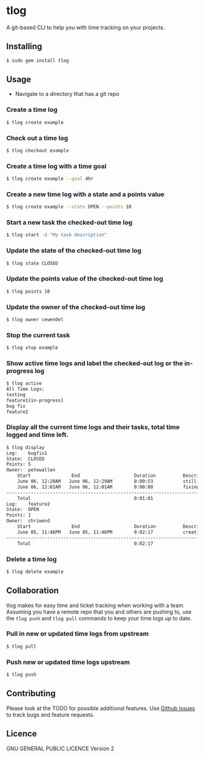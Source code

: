 tlog
============================================

A git-based CLI to help you with time tracking on your projects.

## Installing
```bash
$ sudo gem install tlog
```

## Usage
* Navigate to a directory that has a git repo

### Create a time log
```bash
$ tlog create example 
```

### Check out a time log
```bash
$ tlog checkout example
```

### Create a time log with a time goal
```bash
$ tlog create example --goal 4hr
```

### Create a new time log with a state and a points value
```bash
$ tlog create example --state OPEN --points 10
```

### Start a new task the checked-out time log
```bash
$ tlog start -d "My task description"
```

### Update the state of the checked-out time log
```bash
$ tlog state CLOSED
```

### Update the points value of the checked-out time log
```bash
$ tlog points 10
```

### Update the owner of the checked-out time log
```bash
$ tlog owner cewendel
```

### Stop the current task
```bash
$ tlog stop example
```

### Show active time logs and label the checked-out log or the in-progress log
```bash
$ tlog active
All Time Logs:
testing
feature1(in-progress)
bug fix
feature2
```
 
### Display all the current time logs and their tasks, total time logged and time left.
```bash
$ tlog display
Log:    bugfix1
State:  CLOSED
Points: 5
Owner:  petewallen
	Start               End                    Duration          Description
	June 06, 12:28AM   June 06, 12:29AM        0:00:53           still fixing the bug
	June 06, 12:01AM   June 06, 12:01AM        0:00:08           fixing the bug 
----------------------------------------------------------------------------------------------------
	Total                                      0:01:01 
Log:    feature2
State:  OPEN
Points: 1
Owner:  chriwend
	Start               End                    Duration          Description
	June 05, 11:46PM   June 05, 11:46PM        0:02:17           creating cool feature2
----------------------------------------------------------------------------------------------------
	Total                                      0:02:17 
``` 

### Delete a time log
```bash
$ tlog delete example
```

## Collaboration

tlog makes for easy time and ticket tracking when working with a team. Assuming you have a remote repo that you and others are pushing to, use the `tlog push` and `tlog pull` commands to keep your time logs up to date.

### Pull in new or updated time logs from upstream
```bash
$ tlog pull
```

### Push new or updated time logs upstream
```bash
$ tlog push
```

## Contributing

Please look at the TODO for possible additional features. Use [Github issues](https://github.com/cewendel/tlog/issues) to track bugs and feature requests.

## Licence

GNU GENERAL PUBLIC LICENCE Version 2
